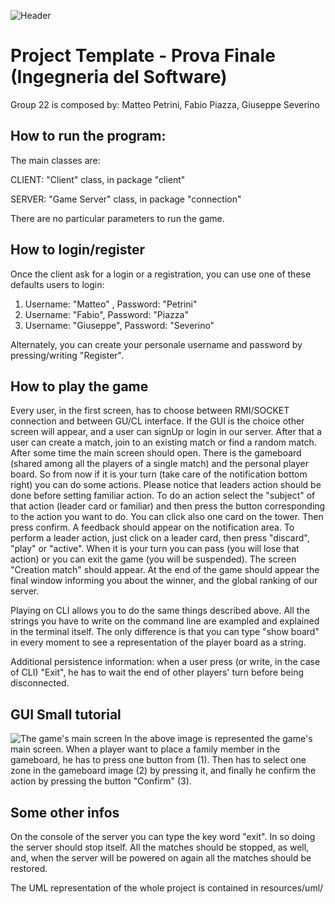 ![Header](https://image.ibb.co/gGT67v/Header.png)

# Project Template - Prova Finale (Ingegneria del Software)

Group 22 is composed by: 
Matteo Petrini,
Fabio Piazza,
Giuseppe Severino

## How to run the program: 
The main classes are:

CLIENT: "Client" class, in package "client"

SERVER: "Game Server" class, in package "connection"

There are no particular parameters to run the game.

## How to login/register
Once the client ask for a login or a registration, you can use one of these defaults users to login:

1) Username: "Matteo" , Password: "Petrini"
2) Username: "Fabio", Password: "Piazza"
3) Username: "Giuseppe", Password: "Severino"

Alternately, you can create your personale username and password by pressing/writing "Register".

## How to play the game
Every user, in the first screen, has to choose between RMI/SOCKET connection
and between GU/CL interface. 
If the GUI is the choice other screen will appear, and a user can signUp or login in our server.
After that a user can create a match, join to an existing match or find a random match.
After some time the main screen should open. There is the gameboard (shared among all the players of a 
single match) and the personal player board.
So from now if it is your turn (take care of the notification bottom right)
you can do some actions. Please notice that leaders action should be done before setting familiar action.
To do an action select the "subject" of that action (leader card or familiar) and then press the button corresponding 
to the action you want to do. You can click also one card on the tower. Then press confirm. A feedback should appear 
on the notification area. 
To perform a leader action, just click on a leader card, then press "discard", "play" or "active".
When it is your turn you can pass (you will lose that action) or you can exit the game (you will be suspended).
The screen "Creation match" should appear.
At the end of the game should appear the final window informing you about the winner, and the global ranking of our server.

Playing on CLI allows you to do the same things described above. All the strings you have to write on the command line 
are exampled and explained in the terminal itself. The only difference is that you can type "show board" in every moment
to see a representation of the player board as a string. 

Additional persistence information: when a user press (or write, in the case of CLI) "Exit", he has to wait the end of 
other players' turn before being disconnected. 

## GUI Small tutorial
![The game's main screen](https://image.ibb.co/kZ0xEa/Game_Board_Tutorial.png)
In the above image is represented the game's main screen. 
When a player want to place a family member in the gameboard, he has to press one button from (1).
Then has to select one zone in the gameboard image (2) by pressing it, and finally he confirm the action by pressing the button "Confirm" (3).

## Some other infos
On the console of the server you can type the key word "exit". In so doing 
the server should stop itself. All the matches should be stopped, as well, and, when the server will be powered on again
all the matches should be restored.

The UML representation of the whole project is contained in resources/uml/
